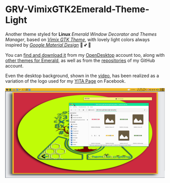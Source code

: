 # GRV-VimixGTK2Emerald-Theme-Light
Another theme styled for **Linux** *Emerald Window Decorator and Themes Manager*, based on [*Vimix GTK Theme*](https://github.com/vinceliuice/vimix-gtk-themes), with lovely light colors always inspired by [*Google Material Design*](https://material.io/) 💞 💕 💖

You can [find and download it](https://www.opendesktop.org/p/1305931/) from my [OpenDesktop](https://www.opendesktop.org) account too, along with [other themes for Emerald](https://www.opendesktop.org/u/mitma/), as well as from the [repositories](https://github.com/ChemBioScripting?tab=repositories) of my GitHub account.

Even the desktop background, shown in the [video](https://youtu.be/x8wW0cdEJHc), has been realized as a variation of the logo used for my [YITA Page](https://www.facebook.com/ChemBioScripting) on Facebook.

[![IMAGE ALT TEXT](https://raw.githubusercontent.com/ChemBioScripting/GRV-VimixGTK2Emerald-Theme-Light/master/imgs/YouTube_Cover.png)](https://youtu.be/x8wW0cdEJHc " GRV-VimixGTK2Emerald | A Light Theme (Teal-Yellow) for Linux Emerald")

